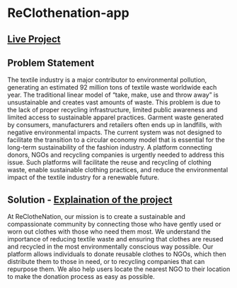 # ReClothenation-app
## [Live Project](https://rich-cyan-cow.cyclic.app/)

## Problem Statement 
The textile industry is a major contributor to environmental pollution, generating an estimated 92 million tons of textile waste worldwide each year. The traditional linear model of “take, make, use and throw away” is unsustainable and creates vast amounts of waste. This problem is due to the lack of proper recycling infrastructure, limited public awareness and limited access to sustainable apparel practices. Garment waste generated by consumers, manufacturers and retailers often ends up in landfills, with negative environmental impacts. The current system was not designed to facilitate the transition to a circular economy model that is essential for the long-term sustainability of the fashion industry. A platform connecting donors, NGOs and recycling companies is urgently needed to address this issue. Such platforms will facilitate the reuse and recycling of clothing waste, enable sustainable clothing practices, and reduce the environmental impact of the textile industry for a renewable future.

## Solution - [Explaination of the project](https://youtu.be/BWimYshBVLY)
At ReClotheNation, our mission is to create a sustainable and compassionate community by connecting those who have gently used or worn out clothes with those who need them most. We understand the importance of reducing textile waste and ensuring that clothes are reused and recycled in the most environmentally conscious way possible.
Our platform allows individuals to donate reusable clothes to NGOs, which then distribute them to those in need, or to recycling companies that can repurpose them. We also help users locate the nearest NGO to their location to make the donation process as easy as possible.



